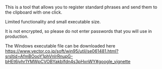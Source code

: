This is a tool that allows you to register standard phrases and send them to the clipboard with one click.

Limited functionality and small executable size.

It is not encrypted, so please do not enter passwords that you will use in production.


The Windows executable file can be downloaded here
https://www.vector.co.jp/soft/win95/util/se061481.html?srsltid=AfmBOooY1phVnlrRnupG-bHEt6iyhr1YMWpCVOBYakbIfdn4s3pHxnWY#google_vignette